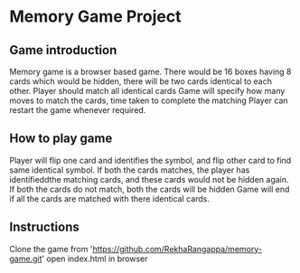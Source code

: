 # Memory Game Project

## Game introduction
Memory game is a browser based game. 
There would be 16 boxes having 8 cards which would be hidden, there will be two cards identical to each other.
Player should match all identical cards
Game will specify how many moves to match the cards, time taken to complete the matching
Player can restart the game whenever required.

## How to play game
Player will flip one card and identifies the symbol, and flip other card to find same identical symbol.
If both the cards matches, the player has identifieddthe matching cards, and these cards would not be hidden again.
If both the cards do not match, both the cards will be hidden
Game will end if all the cards are matched with there identical cards.

## Instructions
Clone the game from 'https://github.com/RekhaRangappa/memory-game.git'
open index.html in browser 